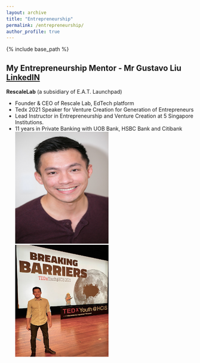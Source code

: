 ```yaml
---
layout: archive
title: "Entrepreneurship"
permalink: /entrepreneurship/
author_profile: true
---
```


{% include base_path %}

## My Entrepreneurship Mentor - Mr Gustavo Liu [LinkedIN](https://www.linkedin.com/in/gustavoliu/)
**RescaleLab** (a subsidiary of E.A.T. Launchpad)
* Founder & CEO of Rescale Lab, EdTech platform
* Tedx 2021 Speaker for Venture Creation for Generation of Entrepreneurs
* Lead Instructor in Entrepreneurship and Venture Creation at 5 Singapore Institutions.
* 11 years in Private Banking with UOB Bank, HSBC Bank and Citibank
<img src="/images/Gus.jpg" height="300px" width="250px"> <img src="/images/Gus2.jpg" height="300px" width="250px">
